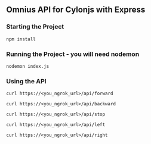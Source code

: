 ## Omnius API for Cylonjs with Express

### Starting the Project
`npm install`

### Running the Project - you will need nodemon
`nodemon index.js`

### Using the API
`curl https://<you_ngrok_url>/api/forward`

`curl https://<you_ngrok_url>/api/backward`

`curl https://<you_ngrok_url>/api/stop`

`curl https://<you_ngrok_url>/api/left`

`curl https://<you_ngrok_url>/api/right`
